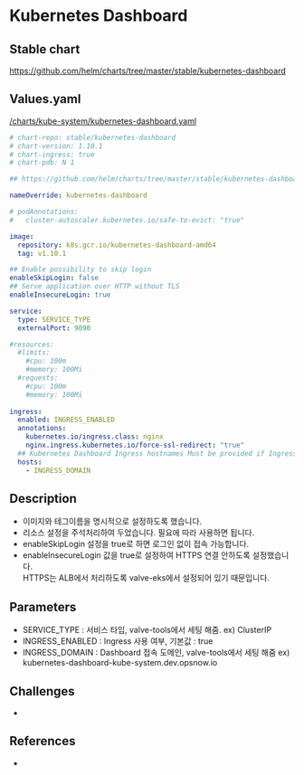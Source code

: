 # Kubernetes Dashboard
## Stable chart
https://github.com/helm/charts/tree/master/stable/kubernetes-dashboard
## Values.yaml
[/charts/kube-system/kubernetes-dashboard.yaml](../charts/kube-system/kubernetes-dashboard.yaml)
```yaml
# chart-repo: stable/kubernetes-dashboard
# chart-version: 1.10.1
# chart-ingress: true
# chart-pdb: N 1

## https://github.com/helm/charts/tree/master/stable/kubernetes-dashboard

nameOverride: kubernetes-dashboard

# podAnnotations:
#   cluster-autoscaler.kubernetes.io/safe-to-evict: "true"

image:
  repository: k8s.gcr.io/kubernetes-dashboard-amd64
  tag: v1.10.1

## Enable possibility to skip login
enableSkipLogin: false
## Serve application over HTTP without TLS
enableInsecureLogin: true

service:
  type: SERVICE_TYPE
  externalPort: 9090

#resources:
  #limits:
    #cpu: 100m
    #memory: 100Mi
  #requests:
    #cpu: 100m
    #memory: 100Mi
    
ingress:
  enabled: INGRESS_ENABLED
  annotations:
    kubernetes.io/ingress.class: nginx
    nginx.ingress.kubernetes.io/force-ssl-redirect: "true"
  ## Kubernetes Dashboard Ingress hostnames Must be provided if Ingress is enabled
  hosts:
    - INGRESS_DOMAIN
```
## Description
* 이미지와 테그이름을 명시적으로 설정하도록 했습니다.
* 리소스 설정을 주석처리하여 두었습니다. 필요에 따라 사용하면 됩니다.
* enableSkipLogin 설정을 true로 하면 로그인 없이 접속 가능합니다.
* enableInsecureLogin 값을 true로 설정하여 HTTPS 연결 안하도록 설정했습니다.  
HTTPS는 ALB에서 처리하도록 valve-eks에서 설정되어 있기 때문입니다.
## Parameters
* SERVICE_TYPE : 서비스 타입, valve-tools에서 세팅 해줌. ex) ClusterIP
* INGRESS_ENABLED : Ingress 사용 여부, 기본값 : true
* INGRESS_DOMAIN : Dashboard 접속 도메인, valve-tools에서 세팅 해줌 ex) kubernetes-dashboard-kube-system.dev.opsnow.io
## Challenges
* 
## References
* 